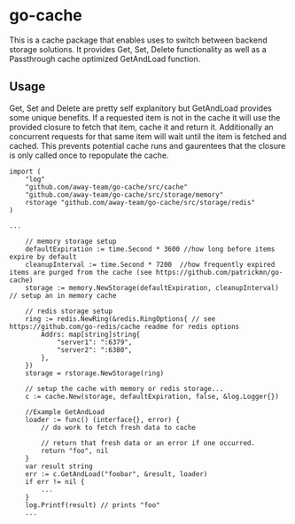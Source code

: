 # go-cache

This is a cache package that enables uses to switch between backend storage solutions.  It provides Get, Set, Delete functionality as well as a Passthrough cache optimized GetAndLoad function.


## Usage

Get, Set and Delete are pretty self explanitory but GetAndLoad provides some unique benefits.  If a requested item is not in the cache it will use the provided closure to fetch that item, cache it and return it.  Additionally an concurrent requests for that same item will wait until the item is fetched and cached.  This prevents potential cache runs and gaurentees that the closure is only called once to repopulate the cache.

```golang
import (
    "log"
	"github.com/away-team/go-cache/src/cache"
	"github.com/away-team/go-cache/src/storage/memory"
	rstorage "github.com/away-team/go-cache/src/storage/redis"
)

...

    // memory storage setup
    defaultExpiration := time.Second * 3600 //how long before items expire by default
    cleanupInterval := time.Second * 7200  //how frequently expired items are purged from the cache (see https://github.com/patrickmn/go-cache)
    storage := memory.NewStorage(defaultExpiration, cleanupInterval) // setup an in memory cache
    
    // redis storage setup   
    ring := redis.NewRing(&redis.RingOptions{ // see https://github.com/go-redis/cache readme for redis options
        Addrs: map[string]string{
            "server1": ":6379",
            "server2": ":6380",
        },
    })
    storage = rstorage.NewStorage(ring)

    // setup the cache with memory or redis storage...
	c := cache.New(storage, defaultExpiration, false, &log.Logger{})

    //Example GetAndLoad
    loader := func() (interface{}, error) {
		// do work to fetch fresh data to cache

        // return that fresh data or an error if one occurred. 
		return "foo", nil
	}
    var result string
	err := c.GetAndLoad("foobar", &result, loader)
    if err != nil {
        ...
    }
    log.Printf(result) // prints "foo"
    ...

```
